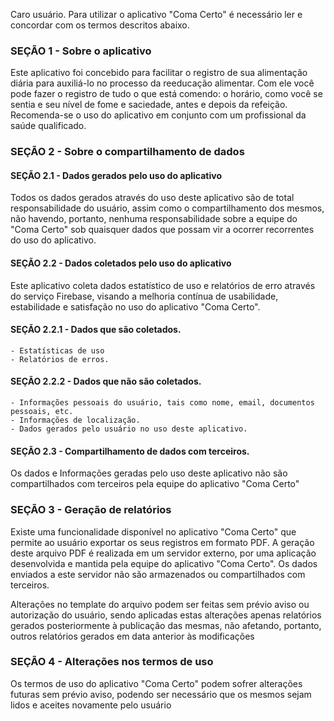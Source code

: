 Caro usuário. Para utilizar o aplicativo "Coma Certo"  é necessário ler e concordar com os termos descritos abaixo.

### SEÇÃO 1 - Sobre o aplicativo

Este aplicativo foi concebido para facilitar o registro de sua alimentação diária para auxiliá-lo no processo da reeducação alimentar.
Com ele você pode fazer o registro de tudo o que está comendo: o horário, como você se sentia e seu nível de fome e saciedade, antes e depois da refeição.
Recomenda-se o uso do aplicativo em conjunto com um profissional da saúde qualificado.

### SEÇÃO 2 - Sobre o compartilhamento de dados

#### SEÇÃO 2.1 - Dados gerados pelo uso do aplicativo

Todos os dados gerados através do uso deste aplicativo são de total responsabilidade do usuário, assim como o compartilhamento dos mesmos, não havendo, portanto,
nenhuma responsabilidade sobre a equipe do "Coma Certo" sob quaisquer dados que possam vir a ocorrer recorrentes do uso do aplicativo.

#### SEÇÃO 2.2 - Dados coletados pelo uso do aplicativo

Este aplicativo coleta dados estatístico de uso e relatórios de erro através do serviço Firebase, visando a melhoria contínua de usabilidade, estabilidade e satisfação no uso 
do aplicativo "Coma Certo".

#### SEÇÃO 2.2.1 - Dados que são coletados.
    - Estatísticas de uso
    - Relatórios de erros.

#### SEÇÃO 2.2.2 - Dados que não são coletados.
    - Informações pessoais do usuário, tais como nome, email, documentos pessoais, etc.
    - Informações de localização.
    - Dados gerados pelo usuário no uso deste aplicativo.

#### SEÇÃO 2.3 - Compartilhamento de dados com terceiros.

Os dados e Informações geradas pelo uso deste aplicativo não são compartilhados com terceiros pela equipe do aplicativo "Coma Certo"

### SEÇÃO 3 - Geração de relatórios

Existe uma funcionalidade disponível no aplicativo "Coma Certo" que permite ao usuário exportar os seus registros em formato PDF. 
A geração deste arquivo PDF é realizada em um servidor externo, por uma aplicação desenvolvida e mantida pela equipe do aplicativo "Coma Certo".
Os dados enviados a este servidor não são armazenados ou compartilhados com terceiros.

Alterações no template do arquivo podem ser feitas sem prévio aviso ou autorização do usuário, sendo aplicadas estas alterações apenas relatórios gerados
posteriormente à publicação das mesmas, não afetando, portanto, outros relatórios gerados em data anterior às modificações

### SEÇÃO 4 - Alterações nos termos de uso

Os termos de uso do aplicativo "Coma Certo" podem sofrer alterações futuras sem prévio aviso, podendo ser necessário que os mesmos sejam lidos e aceites novamente pelo usuário
